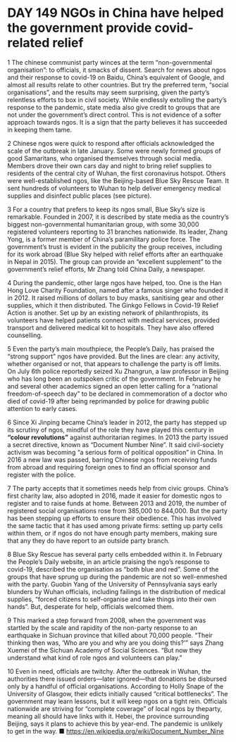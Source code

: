 # DAY 149 NGOs in China have helped the government provide covid-related relief
1 The chinese communist party winces at the term “non-governmental organisation”: to officials, it smacks of dissent. Search for news about ngos and their response to covid-19 on Baidu, China’s equivalent of Google, and almost all results relate to other countries. But try the preferred term, “social organisations”, and the results may seem surprising, given the party’s relentless efforts to box in civil society. While endlessly extolling the party’s response to the pandemic, state media also give credit to groups that are not under the government’s direct control. This is not evidence of a softer approach towards ngos. It is a sign that the party believes it has succeeded in keeping them tame.

2 Chinese ngos were quick to respond after officials acknowledged the scale of the outbreak in late January. Some were newly formed groups of good Samaritans, who organised themselves through social media. Members drove their own cars day and night to bring relief supplies to residents of the central city of Wuhan, the first coronavirus hotspot. Others were well-established ngos, like the Beijing-based Blue Sky Rescue Team. It sent hundreds of volunteers to Wuhan to help deliver emergency medical supplies and disinfect public places (see picture).

3 For a country that prefers to keep its ngos small, Blue Sky’s size is remarkable. Founded in 2007, it is described by state media as the country’s biggest non-governmental humanitarian group, with some 30,000 registered volunteers reporting to 31 branches nationwide. Its leader, Zhang Yong, is a former member of China’s paramilitary police force. The government’s trust is evident in the publicity the group receives, including for its work abroad (Blue Sky helped with relief efforts after an earthquake in Nepal in 2015). The group can provide an “excellent supplement” to the government’s relief efforts, Mr Zhang told China Daily, a newspaper.

4 During the pandemic, other large ngos have helped, too. One is the Han Hong Love Charity Foundation, named after a famous singer who founded it in 2012. It raised millions of dollars to buy masks, sanitising gear and other supplies, which it then distributed. The Ginkgo Fellows in Covid-19 Relief Action is another. Set up by an existing network of philanthropists, its volunteers have helped patients connect with medical services, provided transport and delivered medical kit to hospitals. They have also offered counselling.

5 Even the party’s main mouthpiece, the People’s Daily, has praised the “strong support” ngos have provided. But the lines are clear: any activity, whether organised or not, that appears to challenge the party is off limits. On July 6th police reportedly seized Xu Zhangrun, a law professor in Beijing who has long been an outspoken critic of the government. In February he and several other academics signed an open letter calling for a “national freedom-of-speech day” to be declared in commemoration of a doctor who died of covid-19 after being reprimanded by police for drawing public attention to early cases.

6 Since Xi Jinping became China’s leader in 2012, the party has stepped up its scrutiny of ngos, mindful of the role they have played this century in **“colour revolutions”** against authoritarian regimes. In 2013 the party issued a secret directive, known as “Document Number Nine”. It said civil-society activism was becoming “a serious form of political opposition” in China. In 2016 a new law was passed, barring Chinese ngos from receiving funds from abroad and requiring foreign ones to find an official sponsor and register with the police.

7 The party accepts that it sometimes needs help from civic groups. China’s first charity law, also adopted in 2016, made it easier for domestic ngos to register and to raise funds at home. Between 2013 and 2019, the number of registered social organisations rose from 385,000 to 844,000. But the party has been stepping up efforts to ensure their obedience. This has involved the same tactic that it has used among private firms: setting up party cells within them, or if ngos do not have enough party members, making sure that any they do have report to an outside party branch.

8 Blue Sky Rescue has several party cells embedded within it. In February the People’s Daily website, in an article praising the ngo’s response to covid-19, described the organisation as “both blue and red”. Some of the groups that have sprung up during the pandemic are not so well-enmeshed with the party. Guobin Yang of the University of Pennsylvania says early blunders by Wuhan officials, including failings in the distribution of medical supplies, “forced citizens to self-organise and take things into their own hands”. But, desperate for help, officials welcomed them.

9 This marked a step forward from 2008, when the government was startled by the scale and rapidity of the non-party response to an earthquake in Sichuan province that killed about 70,000 people. “Their thinking then was, ‘Who are you and why are you doing this?’” says Zhang Xuemei of the Sichuan Academy of Social Sciences. “But now they understand what kind of role ngos and volunteers can play.”

10 Even in need, officials are twitchy. After the outbreak in Wuhan, the authorities there issued orders—later ignored—that donations be disbursed only by a handful of official organisations. According to Holly Snape of the University of Glasgow, their edicts initially caused “critical bottlenecks”. The government may learn lessons, but it will keep ngos on a tight rein. Officials nationwide are striving for “complete coverage” of local ngos by theparty, meaning all should have links with it. Hebei, the province surrounding Beijing, says it plans to achieve this by year-end. The pandemic is unlikely to get in the way. ■
https://en.wikipedia.org/wiki/Document_Number_Nine

